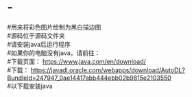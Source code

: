 # -            
#用来将彩色图片绘制为黑白描边图                                    
#源码位于源码文件夹                                           
#请安装java后运行程序                                            
#如果你的电脑没有java，请前往：                                        
#下载页面： https://www.java.com/en/download/                                               
#下载： https://javadl.oracle.com/webapps/download/AutoDL?BundleId=247947_0ae14417abb444ebb02b9815e2103550                                             
#以下载安装java                              
